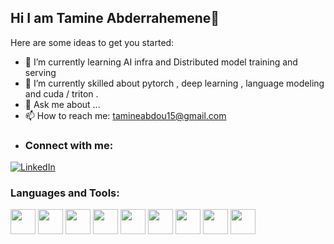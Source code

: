 ## Hi I am Tamine Abderrahemene👋



Here are some ideas to get you started:

- 🔭 I’m currently learning AI infra and Distributed model training and serving
- 🌱 I’m currently skilled about pytorch , deep learning , language modeling and cuda / triton .
- 💬 Ask me about ...
- 📫 How to reach me: tamineabdou15@gmail.com
- ### Connect with me:
[![LinkedIn](https://img.shields.io/badge/-LinkedIn-blue?logo=linkedin&logoColor=white)](https://www.linkedin.com/in/tamine-abderrahmene-9a5282280/)
### Languages and Tools:
<p>
  <img src="https://cdn.jsdelivr.net/gh/devicons/devicon/icons/python/python-original.svg" width="40" height="40"/>
  <img src="https://cdn.jsdelivr.net/gh/devicons/devicon/icons/pytorch/pytorch-original.svg" width="40" height="40"/>
  <img src="https://upload.wikimedia.org/wikipedia/en/3/3f/CUDA_Logo.svg" width="40" height="40"/>
  <img src="https://upload.wikimedia.org/wikipedia/commons/4/4f/Triton_logo.svg" width="40" height="40"/>
  <img src="https://cdn.jsdelivr.net/gh/devicons/devicon/icons/git/git-original.svg" width="40" height="40"/>
  <img src="https://cdn.jsdelivr.net/gh/devicons/devicon/icons/vscode/vscode-original.svg" width="40" height="40"/>
  <img src="https://cdn.jsdelivr.net/gh/devicons/devicon/icons/jupyter/jupyter-original.svg" width="40" height="40"/>
  <img src="https://upload.wikimedia.org/wikipedia/commons/0/05/Scikit_learn_logo_small.svg" width="40" height="40"/>
  <img src="https://cdn.jsdelivr.net/gh/devicons/devicon/icons/tensorflow/tensorflow-original.svg" width="40" height="40"/>
</p>
